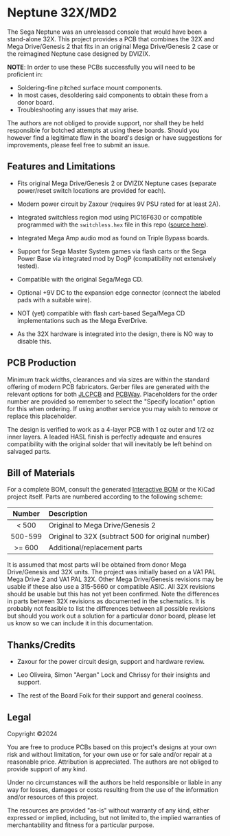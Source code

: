# Neptune 32X/MD2

The Sega Neptune was an unreleased console that would have been a stand-alone 32X.
This project provides a PCB that combines the 32X and Mega Drive/Genesis 2 that fits
in an original Mega Drive/Genesis 2 case or the reimagined Neptune case designed by
DVIZIX.

**NOTE**: In order to use these PCBs successfully you will need to be proficient in:

* Soldering-fine pitched surface mount components.
* In most cases, desoldering said components to obtain these from a donor board.
* Troubleshooting any issues that may arise.

The authors are not obliged to provide support, nor shall they be held responsible
for botched attempts at using these boards. Should you however find a legitimate flaw
in the board's design or have suggestions for improvements, please feel free to
submit an issue.


## Features and Limitations

* Fits original Mega Drive/Genesis 2 or DVIZIX Neptune cases (separate power/reset switch locations are provided for each).
* Modern power circuit by Zaxour (requires 9V PSU rated for at least 2A).
* Integrated switchless region mod using PIC16F630 or compatible programmed with the `switchless.hex` file in this repo ([source here][Switchless]).
* Integrated Mega Amp audio mod as found on Triple Bypass boards.
* Support for Sega Master System games via flash carts or the Sega Power Base via integrated mod by DogP (compatibility not extensively tested).
* Compatible with the original Sega/Mega CD.
* Optional +9V DC to the expansion edge connector (connect the labeled pads with a suitable wire).

* NOT (yet) compatible with flash cart-based Sega/Mega CD implementations such as the Mega EverDrive.
* As the 32X hardware is integrated into the design, there is NO way to disable this.


## PCB Production

Minimum track widths, clearances and via sizes are within the standard
offering of modern PCB fabricators. Gerber files are generated with the relevant
options for both [JLCPCB](https://jlcpcb.com/) and [PCBWay](https://www.pcbway.com/).
Placeholders for the order number are provided so remember to select
the "Specify location" option for this when ordering. If using another service
you may wish to remove or replace this placeholder.

The design is verified to work as a 4-layer PCB with 1 oz outer and 1/2 oz inner layers.
A leaded HASL finish is perfectly adequate and ensures compatibility with the original
solder that will inevitably be left behind on salvaged parts.


## Bill of Materials

For a complete BOM, consult the generated [Interactive BOM][IBOM] or the KiCad
project itself. Parts are numbered according to the following scheme:

| Number  | Description                                        |
|:-------:|:---------------------------------------------------|
| < 500   | Original to Mega Drive/Genesis 2                   |
| 500-599 | Original to 32X (subtract 500 for original number) |
| >= 600  | Additional/replacement parts                       |

It is assumed that most parts will be obtained from donor Mega Drive/Genesis and
32X units. The project was initially based on a VA1 PAL Mega Drive 2 and VA1 PAL
32X. Other Mega Drive/Genesis revisions may be usable if these also use a 315-5660
or compatible ASIC. All 32X revisions should be usable but this has not yet been
confirmed. Note the differences in parts between 32X revisions as documented
in the schematics. It is probably not feasible to list the differences between
all possible revisions but should you work out a solution for a particular donor
board, please let us know so we can include it in this documentation.


## Thanks/Credits

  * Zaxour for the power circuit design, support and hardware review.

  * Leo Oliveira, Simon "Aergan" Lock and Chrissy for their insights and support.

  * The rest of the Board Folk for their support and general coolness.


## Legal

Copyright ©2024

You are free to produce PCBs based on this project's designs at your own risk
and without limitation, for your own use or for sale and/or repair at a
reasonable price. Attribution is appreciated. The authors are not obliged to
provide support of any kind.

Under no circumstances will the authors be held responsible or liable in any
way for losses, damages or costs resulting from the use of the information
and/or resources of this project.

The resources are provided "as-is" without warranty of any kind, either
expressed or implied, including, but not limited to, the implied warranties
of merchantability and fitness for a particular purpose.

[IBOM]: http://htmlpreview.github.io/?https://raw.githubusercontent.com/Board-Folk/Neptune/master/bom/ibom.html
[Switchless]: https://github.com/atomicretronl/switchless